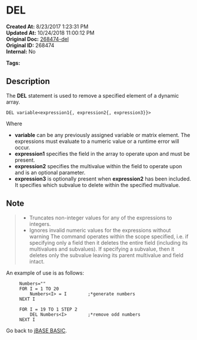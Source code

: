 # DEL

**Created At:** 8/23/2017 1:23:31 PM  
**Updated At:** 10/24/2018 11:00:12 PM  
**Original Doc:** [268474-del](https://docs.jbase.com/36868-jbase-basic/268474-del)  
**Original ID:** 268474  
**Internal:** No  

**Tags:**
<badge text='delete from dynamic array' vertical='middle' />

## Description

The **DEL** statement is used to remove a specified element of a dynamic array.

```
DEL variable<expression1{, expression2{, expression3}}>
```

Where

- **variable** can be any previously assigned variable or matrix element. The expressions must evaluate to a numeric value or a runtime error will occur.
- **expression1** specifies the field in the array to operate upon and must be present.
- **expression2** specifies the multivalue within the field to operate upon and is an optional parameter.
- **expression3** is optionally present when **expression2** has been included. It specifies which subvalue to delete within the specified multivalue.

## Note

> - Truncates non-integer values for any of the expressions to integers.
> - Ignores invalid numeric values for the expressions without warning The command operates within the scope specified, i.e. if specifying only a field then it deletes the entire field (including its multivalues and subvalues). If specifying a subvalue, then it deletes only the subvalue leaving its parent multivalue and field intact.

An example of use is as follows:

```
     Numbers=""
     FOR I = 1 TO 20
         Numbers<I> = I        ;*generate numbers
     NEXT I

     FOR I = 19 TO 1 STEP 2
         DEL Numbers<I>        ;*remove odd numbers
     NEXT I
```

Go back to [jBASE BASIC](./../jbase-basic-programmers-reference-guide).
